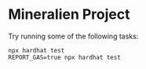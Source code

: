 # Mineralien Project

Try running some of the following tasks:

```shell
npx hardhat test
REPORT_GAS=true npx hardhat test
```
